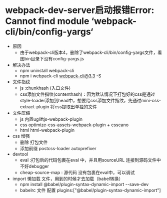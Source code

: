 # webpack-dev-server启动报错Error: Cannot find module ‘webpack-cli/bin/config-yargs‘
- 原因
  - 由于webpack-cli版本4，删除了webpack-cli/bin/config-yargs文件，看图bin目录下没有config-yargs.js
- 解决办法
  - npm uninstall webpack-cli
  - npm i webpack-cli webpack-cli@3.3 -S
- 文件指纹
  - js :chunkhash (入口文件)
  - css添加文件指纹(contenthash)：因为默认情况下打包好的css是通过style-loader添加到head中，想要给css添加文件指纹，先通过mini-css-extract-plugin 将css提取出单独的文件
- 文件压缩
   - js  内置ugliftjs-webpack-plugin
   - css optimize-css-assets-webpack-plugin + csscano
   - html html-webpack-plugin
- css 增强
   - 删除 打包文件
   - 添加前缀 postcss-loader autoprefixer
- devtool
   - eval :打包后的代码包裹在eval 中，并且用sourceURL 连接到源码文件中 不好debugger
   - cheap-source-map : 源代码 没有包裹在eval中，可以调试
- import 懒加载 文件，用到的时候才去加载（babel转换）
   - npm install @babel/plugin-syntax-dynamic-import --save-dev
   - babelrc 文件 配置 plugins:["@babel/plugin-syntax-dynamic-import"]
  
